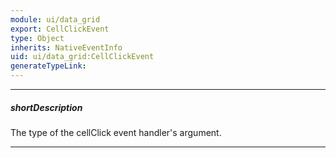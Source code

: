 ```yaml
---
module: ui/data_grid
export: CellClickEvent
type: Object
inherits: NativeEventInfo
uid: ui/data_grid:CellClickEvent
generateTypeLink: 
---
```

---
##### shortDescription
The type of the cellClick event handler's argument.

---
<!-- Description goes here -->